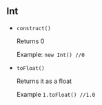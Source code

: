 ## Int
* ```construct()```

    Returns 0

    Example: ```new Int() //0```

* ```toFloat()```

    Returns it as a float

    Example ```1.toFloat() //1.0```